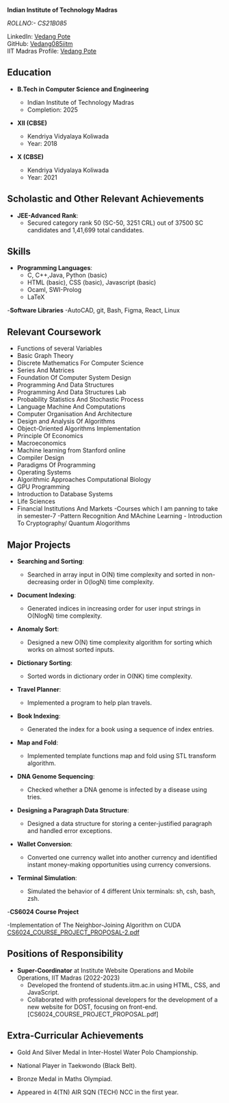 **Indian Institute of Technology Madras**

*ROLLNO:- CS21B085*  


LinkedIn: [Vedang Pote](https://www.linkedin.com/in/vedang-pote-8445b722a)  
GitHub: [Vedang085iitm](https://github.com/Vedang085iitm)  
IIT Madras Profile: [Vedang Pote](http://www.cse.iitm.ac.in/profile.php?arg=Mjg4OQ==)



## Education
- **B.Tech in Computer Science and Engineering**  
  - Indian Institute of Technology Madras  
  - Completion: 2025

- **XII (CBSE)**  
  - Kendriya Vidyalaya Koliwada
  - Year: 2018

- **X (CBSE)**  
  - Kendriya Vidyalaya Koliwada
  - Year: 2021

## Scholastic and Other Relevant Achievements
- **JEE-Advanced Rank**:
  - Secured category rank 50 (SC-50, 3251 CRL) out of 37500 SC candidates and 1,41,699 total candidates.
 
## Skills
- **Programming Languages**:
  - C, C++,Java, Python (basic)
  - HTML (basic), CSS (basic), Javascript (basic)
  - Ocaml, SWI-Prolog
  - LaTeX
    
-**Software Libraries**
 -AutoCAD, git, Bash, Figma, React, Linux
  ## Relevant Coursework
- Functions of several Variables
- Basic Graph Theory
- Discrete Mathematics For Computer Science
- Series And Matrices
- Foundation Of Computer System Design
- Programming And Data Structures
- Programming And Data Structures Lab
- Probability Statistics And Stochastic Process
- Language Machine And Computations
- Computer Organisation And Architecture
- Design and Analysis Of Algorithms
- Object-Oriented Algorithms Implementation
- Principle Of Economics
- Macroeconomics
- Machine learning from Stanford online
- Compiler Design
- Paradigms Of Programming
- Operating Systems
- Algorithmic Approaches Computational Biology
- GPU Programming
- Introduction to Database Systems
- Life Sciences
- Financial Institutions And Markets
         -Courses which I am panning to take in semester-7
              -Pattern Recognition And MAchine Learning
              - Introduction To Cryptography/ Quantum Alogorithms

## Major Projects
- **Searching and Sorting**:
  - Searched in array input in O(N) time complexity and sorted in non-decreasing order in O(logN) time complexity.

- **Document Indexing**:
  - Generated indices in increasing order for user input strings in O(NlogN) time complexity.

- **Anomaly Sort**:
  - Designed a new O(N) time complexity algorithm for sorting which works on almost sorted inputs.

- **Dictionary Sorting**:
  - Sorted words in dictionary order in O(NK) time complexity.

- **Travel Planner**:
  - Implemented a program to help plan travels.

- **Book Indexing**:
  - Generated the index for a book using a sequence of index entries.

- **Map and Fold**:
  - Implemented template functions map and fold using STL transform algorithm.

- **DNA Genome Sequencing**:
  - Checked whether a DNA genome is infected by a disease using tries.

- **Designing a Paragraph Data Structure**:
  - Designed a data structure for storing a center-justified paragraph and handled error exceptions.

- **Wallet Conversion**:
  - Converted one currency wallet into another currency and identified instant money-making opportunities using currency conversions.

- **Terminal Simulation**:
  - Simulated the behavior of 4 different Unix terminals: sh, csh, bash, zsh.

-**CS6024 Course Project**


-Implementation of The Neighbor-Joining Algorithm on CUDA  [CS6024_COURSE_PROJECT_PROPOSAL-2.pdf](https://github.com/Vedang085iitm/Resume/files/14787835/CS6024_COURSE_PROJECT_PROPOSAL-2.pdf)


## Positions of Responsibility
- **Super-Coordinator** at Institute Website Operations and Mobile Operations, IIT Madras (2022-2023)
  - Developed the frontend of students.iitm.ac.in using HTML, CSS, and JavaScript.
  - Collaborated with professional developers for the development of a new website for DOST, focusing on front-end.
[CS6024_COURSE_PROJECT_PROPOSAL.pdf]

## Extra-Curricular Achievements
- Gold And Silver Medal in Inter-Hostel Water Polo Championship.
- National Player in Taekwondo (Black Belt).
- Bronze Medal in Maths Olympiad.

- Appeared in 4(TN) AIR SQN (TECH) NCC in the first year.
